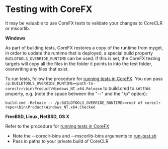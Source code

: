 Testing with CoreFX
===================

It may be valuable to use CoreFX tests to validate your changes to CoreCLR or mscorlib.

**Windows**

As part of building tests, CoreFX restores a copy of the runtime from myget, in order to update the runtime that is deployed, a special build property `BUILDTOOLS_OVERRIDE_RUNTIME` can be used. If this is set, the CoreFX testing targets will copy all the files in the folder it points to into the test folder, overwriting any files that exist.

To run tests, follow the procedure for [running tests in CoreFX](https://github.com/dotnet/corefx/blob/master/Documentation/building/windows-instructions.md). You can pass `/p:BUILDTOOLS_OVERRIDE_RUNTIME=<path-to-coreclr>\bin\Product\Windows_NT.x64.Release` to build.cmd to set this property, e.g. (note the space between the "--" and the "/p" option):

```
build.cmd -Release -- /p:BUILDTOOLS_OVERRIDE_RUNTIME=<root of coreclr repo>\bin\Product\Windows_NT.x64.Checked
```

**FreeBSD, Linux, NetBSD, OS X**

Refer to the procedure for [running tests in CoreFX](https://github.com/dotnet/corefx/blob/master/Documentation/building/cross-platform-testing.md)
- Note the --coreclr-bins and --mscorlib-bins arguments to [run-test.sh](https://github.com/dotnet/corefx/blob/master/run-test.sh)
- Pass in paths to your private build of CoreCLR

